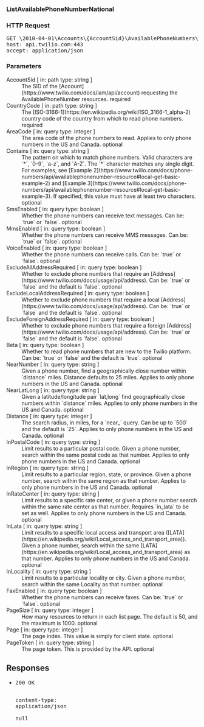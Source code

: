 <!DOCTYPE html><html><head><title></title><link rel="stylesheet" href="./OpenApi.css"/><meta charset="utf-8"/><meta name="viewport" content="width=device-width, initial-scale=1"/></head><body><article><section class="requestOverview"><h1 class="request-summary">ListAvailablePhoneNumberNational</h1></section><section class="http"><h3>HTTP Request</h3><pre class="http-example"><span class="request-line">GET</span> <span class="http-target">\2010-04-01\Accounts\{AccountSid}\AvailablePhoneNumbers\{CountryCode}\National.json{?AreaCode*,Contains*,SmsEnabled*,MmsEnabled*,VoiceEnabled*,ExcludeAllAddressRequired*,ExcludeLocalAddressRequired*,ExcludeForeignAddressRequired*,Beta*,NearNumber*,NearLatLong*,Distance*,InPostalCode*,InRegion*,InRateCenter*,InLata*,InLocality*,FaxEnabled*,PageSize*,Page*,PageToken*}</span> <span class="http-version">HTTP/1.1</span>&#xA;<span class="header-line">host</span>: <span class="header-value">api.twilio.com:443</span>&#xA;<span class="header-line">accept</span>: <span class="header-value">application/json</span>&#xA;</pre></section><dl class="parameters"><h3>Parameters</h3><dt class="parameter"><span class="parameter-name">AccountSid</span> [ in: <span class="parameter-location">path</span> type: <span class="parameter-type">string</span> ]</dt><dd class="parameter"><span class="parameter-description">The SID of the [Account](https://www.twilio.com/docs/iam/api/account) requesting the AvailablePhoneNumber resources.</span> <span class="parameter-required">required</span></dd><dt class="parameter"><span class="parameter-name">CountryCode</span> [ in: <span class="parameter-location">path</span> type: <span class="parameter-type">string</span> ]</dt><dd class="parameter"><span class="parameter-description">The [ISO-3166-1](https://en.wikipedia.org/wiki/ISO_3166-1_alpha-2) country code of the country from which to read phone numbers.</span> <span class="parameter-required">required</span></dd><dt class="parameter"><span class="parameter-name">AreaCode</span> [ in: <span class="parameter-location">query</span> type: <span class="parameter-type">integer</span> ]</dt><dd class="parameter"><span class="parameter-description">The area code of the phone numbers to read. Applies to only phone numbers in the US and Canada.</span> <span class="parameter-required">optional</span></dd><dt class="parameter"><span class="parameter-name">Contains</span> [ in: <span class="parameter-location">query</span> type: <span class="parameter-type">string</span> ]</dt><dd class="parameter"><span class="parameter-description">The pattern on which to match phone numbers. Valid characters are `*`, `0-9`, `a-z`, and `A-Z`. The `*` character matches any single digit. For examples, see [Example 2](https://www.twilio.com/docs/phone-numbers/api/availablephonenumber-resource#local-get-basic-example-2) and [Example 3](https://www.twilio.com/docs/phone-numbers/api/availablephonenumber-resource#local-get-basic-example-3). If specified, this value must have at least two characters.</span> <span class="parameter-required">optional</span></dd><dt class="parameter"><span class="parameter-name">SmsEnabled</span> [ in: <span class="parameter-location">query</span> type: <span class="parameter-type">boolean</span> ]</dt><dd class="parameter"><span class="parameter-description">Whether the phone numbers can receive text messages. Can be: `true` or `false`.</span> <span class="parameter-required">optional</span></dd><dt class="parameter"><span class="parameter-name">MmsEnabled</span> [ in: <span class="parameter-location">query</span> type: <span class="parameter-type">boolean</span> ]</dt><dd class="parameter"><span class="parameter-description">Whether the phone numbers can receive MMS messages. Can be: `true` or `false`.</span> <span class="parameter-required">optional</span></dd><dt class="parameter"><span class="parameter-name">VoiceEnabled</span> [ in: <span class="parameter-location">query</span> type: <span class="parameter-type">boolean</span> ]</dt><dd class="parameter"><span class="parameter-description">Whether the phone numbers can receive calls. Can be: `true` or `false`.</span> <span class="parameter-required">optional</span></dd><dt class="parameter"><span class="parameter-name">ExcludeAllAddressRequired</span> [ in: <span class="parameter-location">query</span> type: <span class="parameter-type">boolean</span> ]</dt><dd class="parameter"><span class="parameter-description">Whether to exclude phone numbers that require an [Address](https://www.twilio.com/docs/usage/api/address). Can be: `true` or `false` and the default is `false`.</span> <span class="parameter-required">optional</span></dd><dt class="parameter"><span class="parameter-name">ExcludeLocalAddressRequired</span> [ in: <span class="parameter-location">query</span> type: <span class="parameter-type">boolean</span> ]</dt><dd class="parameter"><span class="parameter-description">Whether to exclude phone numbers that require a local [Address](https://www.twilio.com/docs/usage/api/address). Can be: `true` or `false` and the default is `false`.</span> <span class="parameter-required">optional</span></dd><dt class="parameter"><span class="parameter-name">ExcludeForeignAddressRequired</span> [ in: <span class="parameter-location">query</span> type: <span class="parameter-type">boolean</span> ]</dt><dd class="parameter"><span class="parameter-description">Whether to exclude phone numbers that require a foreign [Address](https://www.twilio.com/docs/usage/api/address). Can be: `true` or `false` and the default is `false`.</span> <span class="parameter-required">optional</span></dd><dt class="parameter"><span class="parameter-name">Beta</span> [ in: <span class="parameter-location">query</span> type: <span class="parameter-type">boolean</span> ]</dt><dd class="parameter"><span class="parameter-description">Whether to read phone numbers that are new to the Twilio platform. Can be: `true` or `false` and the default is `true`.</span> <span class="parameter-required">optional</span></dd><dt class="parameter"><span class="parameter-name">NearNumber</span> [ in: <span class="parameter-location">query</span> type: <span class="parameter-type">string</span> ]</dt><dd class="parameter"><span class="parameter-description">Given a phone number, find a geographically close number within `distance` miles. Distance defaults to 25 miles. Applies to only phone numbers in the US and Canada.</span> <span class="parameter-required">optional</span></dd><dt class="parameter"><span class="parameter-name">NearLatLong</span> [ in: <span class="parameter-location">query</span> type: <span class="parameter-type">string</span> ]</dt><dd class="parameter"><span class="parameter-description">Given a latitude/longitude pair `lat,long` find geographically close numbers within `distance` miles. Applies to only phone numbers in the US and Canada.</span> <span class="parameter-required">optional</span></dd><dt class="parameter"><span class="parameter-name">Distance</span> [ in: <span class="parameter-location">query</span> type: <span class="parameter-type">integer</span> ]</dt><dd class="parameter"><span class="parameter-description">The search radius, in miles, for a `near_` query.  Can be up to `500` and the default is `25`. Applies to only phone numbers in the US and Canada.</span> <span class="parameter-required">optional</span></dd><dt class="parameter"><span class="parameter-name">InPostalCode</span> [ in: <span class="parameter-location">query</span> type: <span class="parameter-type">string</span> ]</dt><dd class="parameter"><span class="parameter-description">Limit results to a particular postal code. Given a phone number, search within the same postal code as that number. Applies to only phone numbers in the US and Canada.</span> <span class="parameter-required">optional</span></dd><dt class="parameter"><span class="parameter-name">InRegion</span> [ in: <span class="parameter-location">query</span> type: <span class="parameter-type">string</span> ]</dt><dd class="parameter"><span class="parameter-description">Limit results to a particular region, state, or province. Given a phone number, search within the same region as that number. Applies to only phone numbers in the US and Canada.</span> <span class="parameter-required">optional</span></dd><dt class="parameter"><span class="parameter-name">InRateCenter</span> [ in: <span class="parameter-location">query</span> type: <span class="parameter-type">string</span> ]</dt><dd class="parameter"><span class="parameter-description">Limit results to a specific rate center, or given a phone number search within the same rate center as that number. Requires `in_lata` to be set as well. Applies to only phone numbers in the US and Canada.</span> <span class="parameter-required">optional</span></dd><dt class="parameter"><span class="parameter-name">InLata</span> [ in: <span class="parameter-location">query</span> type: <span class="parameter-type">string</span> ]</dt><dd class="parameter"><span class="parameter-description">Limit results to a specific local access and transport area ([LATA](https://en.wikipedia.org/wiki/Local_access_and_transport_area)). Given a phone number, search within the same [LATA](https://en.wikipedia.org/wiki/Local_access_and_transport_area) as that number. Applies to only phone numbers in the US and Canada.</span> <span class="parameter-required">optional</span></dd><dt class="parameter"><span class="parameter-name">InLocality</span> [ in: <span class="parameter-location">query</span> type: <span class="parameter-type">string</span> ]</dt><dd class="parameter"><span class="parameter-description">Limit results to a particular locality or city. Given a phone number, search within the same Locality as that number.</span> <span class="parameter-required">optional</span></dd><dt class="parameter"><span class="parameter-name">FaxEnabled</span> [ in: <span class="parameter-location">query</span> type: <span class="parameter-type">boolean</span> ]</dt><dd class="parameter"><span class="parameter-description">Whether the phone numbers can receive faxes. Can be: `true` or `false`.</span> <span class="parameter-required">optional</span></dd><dt class="parameter"><span class="parameter-name">PageSize</span> [ in: <span class="parameter-location">query</span> type: <span class="parameter-type">integer</span> ]</dt><dd class="parameter"><span class="parameter-description">How many resources to return in each list page. The default is 50, and the maximum is 1000.</span> <span class="parameter-required">optional</span></dd><dt class="parameter"><span class="parameter-name">Page</span> [ in: <span class="parameter-location">query</span> type: <span class="parameter-type">integer</span> ]</dt><dd class="parameter"><span class="parameter-description">The page index. This value is simply for client state.</span> <span class="parameter-required">optional</span></dd><dt class="parameter"><span class="parameter-name">PageToken</span> [ in: <span class="parameter-location">query</span> type: <span class="parameter-type">string</span> ]</dt><dd class="parameter"><span class="parameter-description">The page token. This is provided by the API.</span> <span class="parameter-required">optional</span></dd></dl><section class="responses"><h2>Responses</h2><ul class="responses"><li class="response"><pre class="http-example"><span class="status-line">200</span> <span class="status-description">OK</span>
<span class="header-line">content-type</span>: <span class="header-value">application/json</span>&#xA;&#xA;null</pre></li></ul></section></article></body></html>